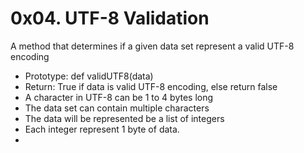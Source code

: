 # 0x04. UTF-8 Validation

A method that determines if a given data set represent a valid UTF-8 encoding 

- Prototype: def validUTF8(data)
- Return: True if data is valid UTF-8 encoding, else return false
- A character in UTF-8 can be 1 to 4 bytes long
- The data set can contain multiple characters
- The data will be represented be a list of integers
- Each integer represent 1 byte of data.
- 
